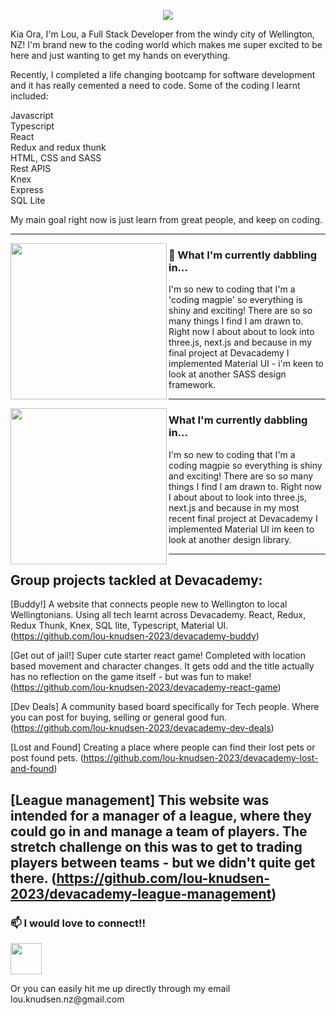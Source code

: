 <p align="center">
  <img src='./images/banner.png'>
</p>



Kia Ora, I'm Lou, a Full Stack Developer from the windy city of Wellington, NZ! I'm brand new to the coding world which makes me super excited to be here and just wanting to get my hands on everything.

Recently, I completed a life changing bootcamp for software development and it has really cemented a need to code.
Some of the coding I learnt included:  

Javascript
<br>
Typescript
<br>
React
<br>
Redux and redux thunk
<br>
HTML, CSS and SASS
<br>
Rest APIS
<br>
Knex
<br>
Express
<br>
SQL Lite

My main goal right now is just learn from great people, and keep on coding. 
 
 ---
 
 <p>
  <img width="250" align='left' src="X">
</p>
 
### 🌱 What I'm currently dabbling in...

I'm so new to coding that I'm a 'coding magpie' so everything is shiny and exciting! There are so so many things I find I am drawn to. 
Right now I about about to look into three.js, next.js and because in my final project at Devacademy I implemented Material UI -  i'm keen to look at another SASS design framework.

 ---
 
 <p>
  <img width="250" align='left' src="X">
</p>
 
### What I'm currently dabbling in...

I'm so new to coding that I'm a coding magpie so everything is shiny and exciting! There are so so many things I find I am drawn to. Right now I about about to look into three.js, next.js and because in my most recent final project at Devacademy I implemented Material UI im keen to look at another design library.

 ---
 
 <h2>
  Group projects tackled at Devacademy:
</h2>

[Buddy!] 
A website that connects people new to Wellington to local Wellingtonians. Using all tech learnt across Devacademy. React, Redux, Redux Thunk, Knex, SQL lite, Typescript, Material UI. 
(https://github.com/lou-knudsen-2023/devacademy-buddy)

[Get out of jail!] 
Super cute starter react game! Completed with location based movement and character changes. It gets odd and the title actually has no reflection on the game itself - but was fun to make! 
(https://github.com/lou-knudsen-2023/devacademy-react-game)

[Dev Deals] 
A community based board specifically for Tech people. Where you can post for buying, selling or general good fun. 
(https://github.com/lou-knudsen-2023/devacademy-dev-deals)

[Lost and Found] 
Creating a place where people can find their lost pets or post found pets. 
(https://github.com/lou-knudsen-2023/devacademy-lost-and-found)

[League management] 
This website was intended for a manager of a league, where they could go in and manage a team of players. 
The stretch challenge on this was to get to trading players between teams - but we didn't quite get there. 
(https://github.com/lou-knudsen-2023/devacademy-league-management)
 ---
 
 <h3>
 📫 I would love to connect!!
</h3>
<p>
  <a href="https://www.linkedin.com/in/lou-knudsen-899125b0/"><img height="50" src="https://cdn2.iconfinder.com/data/icons/social-aquiocons/512/Aquicon-Linkedin.png"/></a> 

</p>
<p>  
  Or you can easily hit me up directly through my email lou.knudsen.nz@gmail.com
</p>
